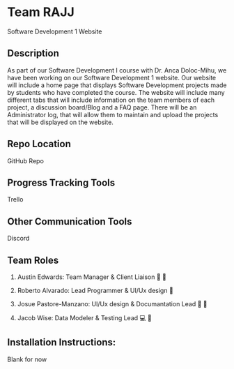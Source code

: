 # Team RAJJ

Software Development 1 Website

## Description

As part of our Software Development I course with Dr. Anca Doloc-Mihu, we have been working on our Software Development 1 website. Our website will include a home page that displays Software Development projects made by students who have completed the course. The website will include many different tabs that will include information on the team members of each project, a discussion board/Blog and a FAQ page. There will be an Administrator log, that will allow them to maintain and upload the projects that will be displayed on the website.

## Repo Location

GitHub Repo

## Progress Tracking Tools

Trello

## Other Communication Tools

Discord

## Team Roles

1) Austin Edwards: Team Manager & Client Liaison 🐉 🚥

2) Roberto Alvarado: Lead Programmer & UI/Ux design 🚙

3) Josue Pastore-Manzano: UI/Ux design & Documantation Lead 🐣 🚥

4) Jacob Wise: Data Modeler & Testing Lead 💻 🔰

## Installation Instructions:

Blank for now
